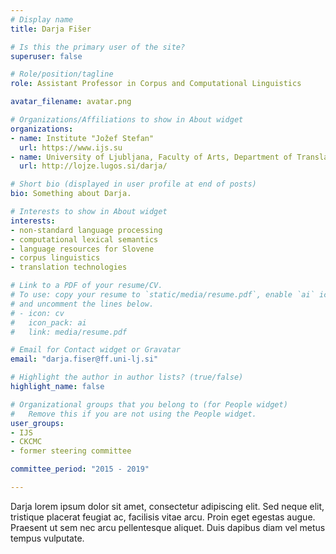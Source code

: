 ```yaml
---
# Display name
title: Darja Fišer 

# Is this the primary user of the site?
superuser: false

# Role/position/tagline
role: Assistant Professor in Corpus and Computational Linguistics

avatar_filename: avatar.png

# Organizations/Affiliations to show in About widget
organizations:
- name: Institute "Jožef Stefan"
  url: https://www.ijs.su
- name: University of Ljubljana, Faculty of Arts, Department of Translation
  url: http://lojze.lugos.si/darja/

# Short bio (displayed in user profile at end of posts)
bio: Something about Darja.

# Interests to show in About widget
interests:
- non-standard language processing
- computational lexical semantics
- language resources for Slovene
- corpus linguistics
- translation technologies

# Link to a PDF of your resume/CV.
# To use: copy your resume to `static/media/resume.pdf`, enable `ai` icons in `params.toml`, 
# and uncomment the lines below.
# - icon: cv
#   icon_pack: ai
#   link: media/resume.pdf

# Email for Contact widget or Gravatar
email: "darja.fiser@ff.uni-lj.si"

# Highlight the author in author lists? (true/false)
highlight_name: false

# Organizational groups that you belong to (for People widget)
#   Remove this if you are not using the People widget.
user_groups:
- IJS
- CKCMC 
- former steering committee

committee_period: "2015 - 2019"

---
```


Darja lorem ipsum dolor sit amet, consectetur adipiscing elit. Sed
neque elit, tristique placerat feugiat ac, facilisis vitae arcu. Proin eget
egestas augue. Praesent ut sem nec arcu pellentesque aliquet. Duis dapibus diam
vel metus tempus vulputate.
